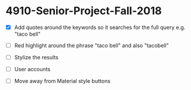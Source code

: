 # 4910-Senior-Project-Fall-2018

- [x] Add quotes around the keywords so it searches for the full query e.g. "taco bell"

- [ ] Red highlight around the phrase "taco bell" and also "tacobell" 

- [ ] Stylize the results

- [ ] User accounts

- [ ] Move away from Material style buttons
